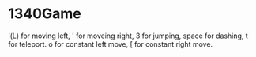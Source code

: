 # 1340Game

l(L) for moving left, ' for moveing right, 3 for jumping, space for dashing, t for teleport.
o for constant left move, [ for constant right move.

